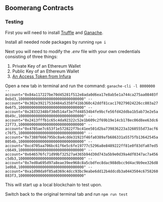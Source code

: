 ## Boomerang Contracts

### Testing
First you will need to install [Truffle](https://truffleframework.com/docs/truffle/getting-started/installation) and [Ganache](https://truffleframework.com/docs/ganache/quickstart).

Install all needed node packages by running `npm i`

Next you will need to modify the *.env* file with your own credentials consisting of three things:
1. Private Key of an Ethereum Wallet
2. Public Key of an Ethereum Wallet
3. [An Access Token from Infura](https://infura.io/)


Open a new tab in terminal and run the command:
```ganache-cli -l 8000000 --account="0x84a117227be70d45281f512e8ada0d6ea17e8ab5e1a744ca275aa08403f0ebd3,100000000000000000000000000000" --account="0x302e3921753d484a5358f41bb360c42ddf81cac170279024226cc803a270e6f5,100000000000000000000000000000" --account="0x28332348bf30d514af3e7fd48534b4fe9bcfe56fd42ddba1b5ab73e2e5a0b49c,100000000000000000000000000000" --account="0x2413fffb1c65c4da92322c52e1b609c2f69b19e14cb178ec06d8ee63dc622f73,100000000000000000000000000000" --account="0x4785ae7c653f1e572822f7bc41ee501d2ba739836223a3260555d73acf6c76f5,100000000000000000000000000000" --account="0x7388f666795bc8a4cdde31923f46fa0389afb686331a5575fb13642545a8054b,100000000000000000000000000000" --account="0xcd705aa706bc61f6e5c6fe19777c5296a8e8489222ff81e0f83dfa07ed5c6649,100000000000000000000000000000" --account="0x646576fc71d99bf32527a4365b94d30d743a5b9e0d39a4df0347ac7a456c5db3,100000000000000000000000000000" --account="0x7ed0a695d97a8eae39ee968c8a5cbdfec8dac988dbcc9d4ac9b9ee326d81e0b8,100000000000000000000000000000" --account="0xa1d90da9f85a8369c4dcc93bc9eabe6dd12b4ddcdb3a0443504c6758260883f3,100000000000000000000000000000"```

This will start up a local blockchain to test upon.

Switch back to the original terminal tab and run `npm run test`




